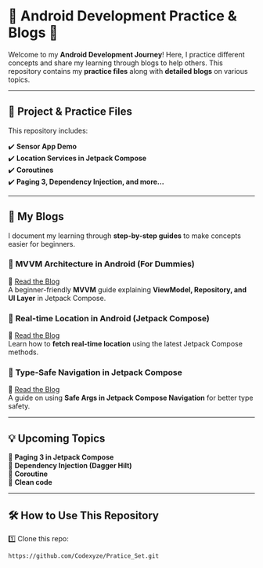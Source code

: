 # 🚀 Android Development Practice & Blogs 📱

Welcome to my **Android Development Journey**! Here, I practice different concepts and share my learning through blogs to help others. This repository contains my **practice files** along with **detailed blogs** on various topics.  

---

## 📂 **Project & Practice Files**
This repository includes:

✔️ **Sensor App Demo**  
✔️ **Location Services in Jetpack Compose**  
✔️ **Coroutines**  
✔️ **Paging 3, Dependency Injection, and more...**  

---

## 📝 **My Blogs**
I document my learning through **step-by-step guides** to make concepts easier for beginners.  

### 📖 **MVVM Architecture in Android (For Dummies)**  
🔗 [Read the Blog](https://medium.com/@akshaysarapure/mvvm-architecture-in-android-for-dummies-926a882e9088)  
A beginner-friendly **MVVM** guide explaining **ViewModel, Repository, and UI Layer** in Jetpack Compose.  

### 📖 **Real-time Location in Android (Jetpack Compose)**  
🔗 [Read the Blog](https://medium.com/@akshaysarapure/realtime-location-in-android-using-jetpack-compose-390411e996ea)  
Learn how to **fetch real-time location** using the latest Jetpack Compose methods.  

### 📖 **Type-Safe Navigation in Jetpack Compose**  
🔗 [Read the Blog](https://medium.com/@akshaysarapure/type-safe-navigation-jetpack-compose-be6eaf3e7160)  
A guide on using **Safe Args in Jetpack Compose Navigation** for better type safety.  

---

## 💡 **Upcoming Topics**
🔹 **Paging 3 in Jetpack Compose**  
🔹 **Dependency Injection (Dagger Hilt)**  
🔹 **Coroutine**  
🔹 **Clean code**  

---

## 🛠 **How to Use This Repository**
1️⃣ Clone this repo:  
   ```sh
   https://github.com/Codexyze/Pratice_Set.git
